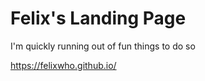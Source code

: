 # Felix's Landing Page

I'm quickly running out of fun things to do so

https://felixwho.github.io/
